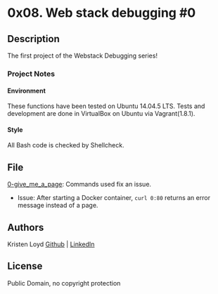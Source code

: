 # 0x08. Web stack debugging #0

## Description
The first project of the Webstack Debugging series!

### Project Notes
#### Environment
These functions have been tested on Ubuntu 14.04.5 LTS.
Tests and development are done in VirtualBox on Ubuntu via Vagrant(1.8.1).
#### Style
All Bash code is checked by Shellcheck.

## File
[0-give_me_a_page](0-give_me_a_page):
Commands used fix an issue.
- Issue: After starting a Docker container, `curl 0:80` returns an error message instead of a page.

## Authors
Kristen Loyd        [Github](https://github.com/KRLoyd) |  [LinkedIn](https://www.linkedin.com/in/kristen-loyd-34984a92)

## License
Public Domain, no copyright protection
